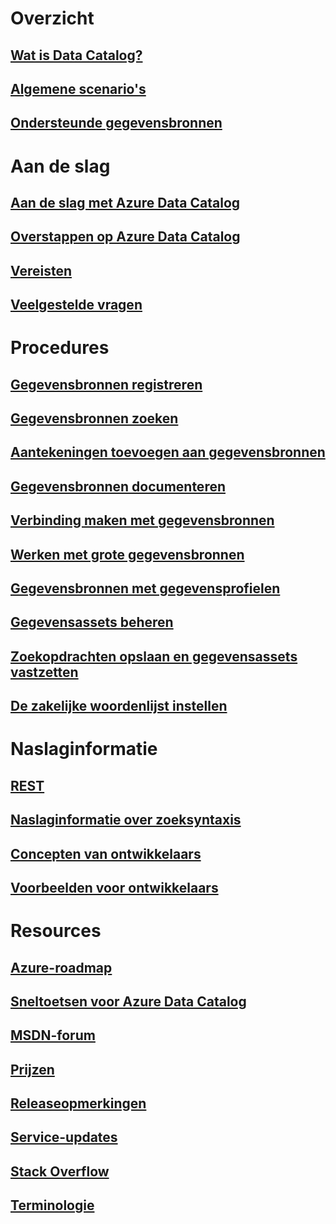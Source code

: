 # Overzicht
## [Wat is Data Catalog?](data-catalog-what-is-data-catalog.md)
## [Algemene scenario's](data-catalog-common-scenarios.md)
## [Ondersteunde gegevensbronnen](data-catalog-dsr.md)

# Aan de slag
## [Aan de slag met Azure Data Catalog](data-catalog-get-started.md)
## [Overstappen op Azure Data Catalog](data-catalog-adopting-data-catalog.md)
## [Vereisten](data-catalog-prerequisites.md)
## [Veelgestelde vragen](data-catalog-frequently-asked-questions.md)

# Procedures
## [Gegevensbronnen registreren](data-catalog-how-to-register.md)
## [Gegevensbronnen zoeken](data-catalog-how-to-discover.md)
## [Aantekeningen toevoegen aan gegevensbronnen](data-catalog-how-to-annotate.md)
## [Gegevensbronnen documenteren](data-catalog-how-to-documentation.md)
## [Verbinding maken met gegevensbronnen](data-catalog-how-to-connect.md)
## [Werken met grote gegevensbronnen](data-catalog-how-to-big-data.md)
## [Gegevensbronnen met gegevensprofielen](data-catalog-how-to-data-profile.md)
## [Gegevensassets beheren](data-catalog-how-to-manage.md)
## [Zoekopdrachten opslaan en gegevensassets vastzetten](data-catalog-how-to-save-pin.md)
## [De zakelijke woordenlijst instellen](data-catalog-how-to-business-glossary.md)

# Naslaginformatie
## [REST](/rest/api/datacatalog/)
## [Naslaginformatie over zoeksyntaxis](/rest/api/datacatalog/data-catalog-search-syntax-reference)
## [Concepten van ontwikkelaars](data-catalog-developer-concepts.md)
## [Voorbeelden voor ontwikkelaars](data-catalog-samples.md)

# Resources
## [Azure-roadmap](https://azure.microsoft.com/roadmap/)
## [Sneltoetsen voor Azure Data Catalog](data-catalog-keyboard-shortcuts.md)
## [MSDN-forum](https://social.msdn.microsoft.com/Forums/en-US/home?forum=azuredatacatalog)
## [Prijzen](https://azure.microsoft.com/pricing/details/data-catalog/)
## [Releaseopmerkingen](data-catalog-whats-new.md)
## [Service-updates](https://azure.microsoft.com/updates/?product=data-catalog)
## [Stack Overflow](http://stackoverflow.com/questions/tagged/azure-data-catalog)
## [Terminologie](data-catalog-terminology.md)
